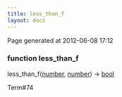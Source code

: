 ```yaml
---
title: less_than_f
layout: docs
---
```


<div class="bottom_right_note">Page generated at 2012-06-08 17:12</div>
<h3><span class="minor">function</span> less_than_f</h3>

less_than_f(<a href="/docs/number.html">number</a>, <a href="/docs/number.html">number</a>) -> <a href="/docs/bool.html">bool</a>
<p></p>

<p><span class="extra_minor">Term#74</span></p>
